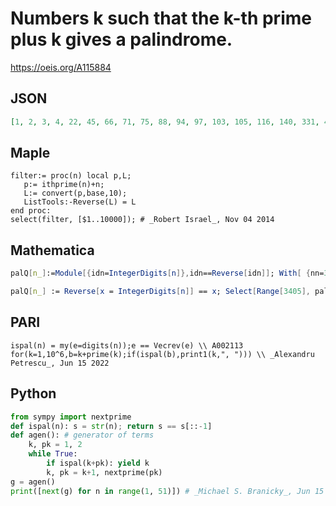 # Numbers k such that the k\-th prime plus k gives a palindrome\.
https://oeis.org/A115884
## JSON
```JSON
[1, 2, 3, 4, 22, 45, 66, 71, 75, 88, 94, 97, 103, 105, 116, 140, 331, 432, 454, 565, 646, 703, 795, 1042, 1108, 1168, 1248, 1334, 1644, 1652, 1864, 1874, 1900, 2181, 2295, 2323, 2485, 2509, 2585, 2679, 2835, 2899, 2923, 3052, 3360, 3372, 3396, 3404]
```
## Maple
```Maple
filter:= proc(n) local p,L;
   p:= ithprime(n)+n;
   L:= convert(p,base,10);
   ListTools:-Reverse(L) = L
end proc:
select(filter, [$1..10000]); # _Robert Israel_, Nov 04 2014
```
## Mathematica
```Mathematica
palQ[n_]:=Module[{idn=IntegerDigits[n]},idn==Reverse[idn]]; With[ {nn=3500}, Rest[Flatten[Position[Total/@Thread[{Prime[Range[nn]], Range[nn]}],_?(palQ)]]]] (* _Harvey P. Dale_, Oct 11 2011 *)
```
```Mathematica
palQ[n_] := Reverse[x = IntegerDigits[n]] == x; Select[Range[3405], palQ[Prime[#] + #] &] (* _Jayanta Basu_, Jun 24 2013 *)
```
## PARI
```PARI
ispal(n) = my(e=digits(n));e == Vecrev(e) \\ A002113
for(k=1,10^6,b=k+prime(k);if(ispal(b),print1(k,", "))) \\ _Alexandru Petrescu_, Jun 15 2022
```
## Python
```Python
from sympy import nextprime
def ispal(n): s = str(n); return s == s[::-1]
def agen(): # generator of terms
    k, pk = 1, 2
    while True:
        if ispal(k+pk): yield k
        k, pk = k+1, nextprime(pk)
g = agen()
print([next(g) for n in range(1, 51)]) # _Michael S. Branicky_, Jun 15 2022
```
